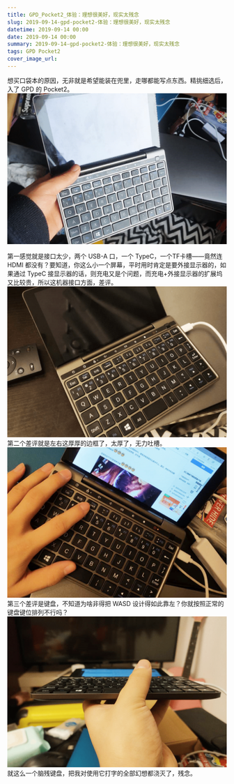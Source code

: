 ```yaml
---
title: GPD_Pocket2_体验：理想很美好，现实太残念
slug: 2019-09-14-gpd-pocket2-体验：理想很美好，现实太残念
datetime: 2019-09-14 00:00
date: 2019-09-14 00:00
summary: 2019-09-14-gpd-pocket2-体验：理想很美好，现实太残念
tags: GPD Pocket2
cover_image_url: 
---
```

想买口袋本的原因，无非就是希望能装在兜里，走哪都能写点东西。精挑细选后，入了 GPD 的 Pocket2。
![38010-wtpuvzxgbnh.png](../assets/2019/09/2924125684.png)
<!--more-->
第一感觉就是接口太少，两个 USB-A 口，一个 TypeC，一个TF卡槽——竟然连 HDMI 都没有？要知道，你这么小一个屏幕，平时用时肯定是要外接显示器的，如果通过 TypeC 接显示器的话，则充电又是个问题，而充电+外接显示器的扩展坞又比较贵，所以这机器接口方面，差评。
![39670-jvzl0ui9sn.png](../assets/2019/09/1517587606.png)第二个差评就是左右这厚厚的边框了，太厚了，无力吐槽。
![53426-x8sni0xsm1j.png](../assets/2019/09/3040684708.png)第三个差评是键盘，不知道为啥非得把 WASD 设计得如此靠左？你就按照正常的键盘键位排列不行吗？
![17440-drsx33022wv.png](../assets/2019/09/762763251.png)就这么一个脑残键盘，把我对使用它打字的全部幻想都浇灭了，残念。